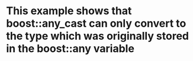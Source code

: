 # This example shows that boost::any_cast can only convert to the type which was originally stored in the boost::any variable
